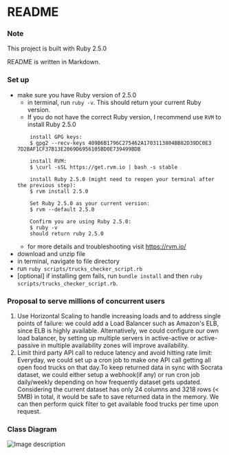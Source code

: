 # README

### Note
This project is built with Ruby 2.5.0

README is written in Markdown.

### Set up
* make sure you have Ruby version of 2.5.0
    - in terminal, run `ruby -v`. This should return your current Ruby version.
    - If you do not have the correct Ruby version, I recommend use `RVM` to install Ruby 2.5.0
    ```
        install GPG keys:    
        $ gpg2 --recv-keys 409B6B1796C275462A1703113804BB82D39DC0E3 7D2BAF1CF37B13E2069D6956105BD0E739499BDB
        
        install RVM:
        $ \curl -sSL https://get.rvm.io | bash -s stable
   
        install Ruby 2.5.0 (might need to reopen your terminal after the previous step):
        $ rvm install 2.5.0
        
        Set Ruby 2.5.0 as your current version:
        $ rvm --default 2.5.0
  
        Confirm you are using Ruby 2.5.0:
        $ ruby -v
        should return ruby 2.5.0
   
    ```
    - for more details and troubleshooting visit https://rvm.io/
* download and unzip file
* in terminal, navigate to file directory
* run `ruby scripts/trucks_checker_script.rb`
* [optional] if installing gem fails, run `bundle install` and then `ruby scripts/trucks_checker_script.rb`.

### Proposal to serve millions of concurrent users

1. Use Horizontal Scaling to handle increasing loads and to address single points of failure:
   we could add a Load Balancer such as Amazon's ELB, since ELB is highly available. Alternatively, we could configure our own load balancer, 
   by setting up multiple servers in active-active or active-passive in multiple availability zones will improve availability.
2. Limit third party API call to reduce latency and avoid hitting rate limit: 
   Everyday, we could set up a cron job to make one API call getting all open food trucks on that day.To keep returned data in sync with Socrata dataset, 
   we could either setup a webhook(if any) or run cron job daily/weekly depending on how frequently dataset gets updated. Considering the current dataset has only 24 columns 
   and 3218 rows (< 5MB) in total, it would be safe to save returned data in the memory. We can then perform quick filter to get available food trucks per time upon request.
 
### Class Diagram
![Image description](./assets/images/FoodTruck.png)


